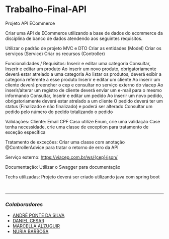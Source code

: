 # Trabalho-Final-API
Projeto API ECommerce

Criar uma API de ECommerce utilizando a base de dados do ecommerce da disciplina de banco de dados atendendo aos seguintes requisitos.

Utilizar o padrão de projeto MVC e DTO
Criar as entidades (Model)
Criar os serviços (Service)
Criar os recursos (Controller) 

Funcionalidades / Requisitos:
Inserir e editar uma categoria
Consultar, Inserir e editar um produto
Ao inserir um novo produto, obrigatoriamente  deverá estar atrelado a uma categoria
Ao listar os produtos, deverá exibir a categoria referente a esse produto
Inserir e editar um cliente
Ao inserir um cliente deverá preencher o cep e consultar no serviço externo do viacep 
Ao inserir/alterar um registro de cliente deverá enviar um e-mail para o mesmo informando 
Consultar, Inserir e editar um pedido
Ao inserir um novo pedido, obrigatoriamente deverá estar atrelado a um cliente
O pedido deverá ter um status (Finalizado e não finalizado) e poderá ser alterado 
Consultar um pedido pelo número do pedido totalizando o pedido

Validações:
Cliente: 
Email
CPF
Caso utilize Enum, crie uma validação
Case tenha necessidade, crie uma classe de exception para tratamento de exceção específica

Tratamento de exceções:
Criar uma classe com anotação @ControllerAdvice para tratar o retorno de erro da API

Serviço externo:
https://viacep.com.br/ws/{cep}/json/

Documentação:
Utilizar o Swagger para documentação

Techs utilizadas: 
Projeto deverá ser criado utilizando java com spring boot

<br>

---

### _Colaboradores_

- [ANDRÉ PONTE DA SILVA](https://github.com/AndrePS2021)
- [DANIEL CESAR](https://github.com/danielcsar)
- [MARCELLA ALZUGUIR](https://github.com/MarcellaAlzuguir)
- [NÚRIA BARBOSA](https://github.com/nuriabarbosa21)



